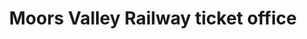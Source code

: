 ---
title: "Moors Valley Railway ticket office"
url: /ashley-heath/moors-valley-railway-ticket-office/
shop: ticket
---
